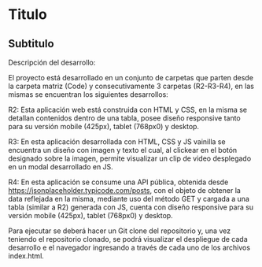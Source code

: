 # Titulo
## Subtitulo

Descripción del desarrollo:

El proyecto está desarrollado en un conjunto de carpetas que parten desde la carpeta matriz (Code) y consecutivamente 3 carpetas (R2-R3-R4), en las mismas se encuentran los siguientes desarrollos:

R2: Esta aplicación web está construida con HTML y CSS, en la misma se detallan contenidos dentro de una tabla, posee diseño responsive tanto para su versión mobile (425px), tablet (768px0) y desktop.

R3: En esta aplicación desarrollada con HTML, CSS y JS vainilla se encuentra un diseño con imagen y texto el cual, al clickear en el botón designado sobre la imagen, permite visualizar un clip de video desplegado en un modal desarrollado en JS.

R4: En esta aplicación se consume una API pública, obtenida desde https://jsonplaceholder.typicode.com/posts, con el objeto de obtener la data reflejada en la misma, mediante uso del método GET y cargada a una tabla (similar a R2) generada con JS, cuenta con diseño responsive para su versión mobile (425px), tablet (768px0) y desktop.

Para ejecutar se deberá hacer un Git clone del repositorio y, una vez teniendo el repositorio clonado, se podrá visualizar el despliegue de cada desarrollo e el navegador ingresando a través de cada uno de los archivos index.html.


